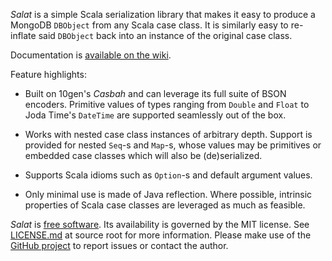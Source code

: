 *Salat* is a simple Scala serialization library that makes it easy to
produce a MongoDB `DBObject` from any Scala case class. It is
similarly easy to re-inflate said `DBObject` back into an instance of
the original case class.

Documentation is [available on the wiki][wiki].

Feature highlights:

* Built on 10gen's *Casbah* and can leverage its full suite of BSON
  encoders. Primitive values of types ranging from `Double` and
  `Float` to Joda Time's `DateTime` are supported seamlessly out of
  the box.

* Works with nested case class instances of arbitrary depth. Support
  is provided for nested `Seq`-s and `Map`-s, whose values may be
  primitives or embedded case classes which will also be
  (de)serialized.

* Supports Scala idioms such as `Option`-s and default argument values.

* Only minimal use is made of Java reflection. Where possible,
  intrinsic properties of Scala case classes are leveraged as much as
  feasible.

*Salat* is [free software][github-link]. Its availability is governed
by the MIT license. See [LICENSE.md][license] at source root for more
information. Please make use of the [GitHub project][github-link] to
report issues or contact the author.

[github-link]: https://github.com/maxaf/salat
[license]: https://github.com/maxaf/salat/blob/master/README.md
[wiki]: https://github.com/maxaf/salat/wiki
